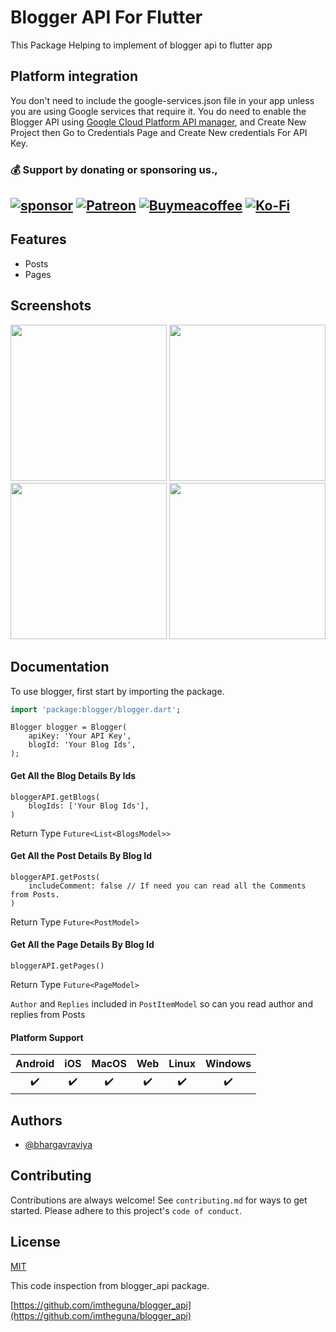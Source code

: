 # Blogger API For Flutter

This Package Helping to implement of blogger api to flutter app 

## Platform integration 

You don't need to include the google-services.json file in your app unless you are using Google services that require it. You do need to enable the Blogger API using [Google Cloud Platform API manager](https://console.cloud.google.com/apis/library/blogger.googleapis.com?project=docs-372812), and Create New Project then Go to Credentials Page and Create New credentials For API Key.

### 💰 Support by donating or sponsoring us.,
 
 [![sponsor](https://img.shields.io/badge/sponsor-30363D?style=for-the-badge&logo=GitHub-Sponsors&logoColor=#white)](https://github.com/sponsors/bhargavraviya) [![Patreon](https://img.shields.io/badge/Patreon-F96854?style=for-the-badge&logo=patreon&logoColor=white)](https://www.patreon.com/raviyatechnical/membership) [![Buymeacoffee](https://img.shields.io/badge/Buy_Me_A_Coffee-FFDD00?style=for-the-badge&logo=buy-me-a-coffee&logoColor=black)](https://www.buymeacoffee.com/raviyatechnical) [![Ko-Fi](https://img.shields.io/badge/Ko--fi-F16061?style=for-the-badge&logo=ko-fi&logoColor=white)](https://ko-fi.com/raviyatechnical)
-----

## Features

- Posts
- Pages

## Screenshots

<img src="https://cdn-images-1.medium.com/max/800/1*CfdttDNjFUkOTU-2NUaQQg.png" width="250"> 
<img src="https://cdn-images-1.medium.com/max/800/1*Jb8jURyirMeec3Hr3D08Tw.png" width="250"> 
<img src="https://cdn-images-1.medium.com/max/800/1*6IYtVhySrTjUrSpL_xAT-A.png" width="250"> 
<img src="https://cdn-images-1.medium.com/max/800/1*Jb8jURyirMeec3Hr3D08Tw.png" width="250"> 

## Documentation

To use blogger, first start by importing the package.

```dart
import 'package:blogger/blogger.dart';
```

```
Blogger blogger = Blogger(
    apiKey: 'Your API Key',
    blogId: 'Your Blog Ids',
);
```

#### Get All the Blog Details By Ids

```
bloggerAPI.getBlogs(
    blogIds: ['Your Blog Ids'], 
)
```

Return Type `Future<List<BlogsModel>>` 


#### Get All the Post Details By Blog Id

```
bloggerAPI.getPosts(
    includeComment: false // If need you can read all the Comments from Posts.
)
```

Return Type `Future<PostModel>`

#### Get All the Page Details By Blog Id

```
bloggerAPI.getPages()
```

Return Type `Future<PageModel>`

`Author` and `Replies`  included in `PostItemModel` so can you read author and replies from Posts

#### Platform Support

| Android |  iOS  | MacOS |  Web  | Linux | Windows |
| :-----: | :---: | :---: | :---: | :---: | :-----: |
|    ✔️    |   ✔️   |   ✔️   |   ✔️   |   ✔️   |    ✔️    |

## Authors

- [@bhargavraviya](https://www.github.com/bhargavraviya)

## Contributing
Contributions are always welcome!
See `contributing.md` for ways to get started.
Please adhere to this project's `code of conduct`.

## License

[MIT](https://choosealicense.com/licenses/mit/)

This code inspection from blogger_api package.

[https://github.com/imtheguna/blogger_api](https://github.com/imtheguna/blogger_api)